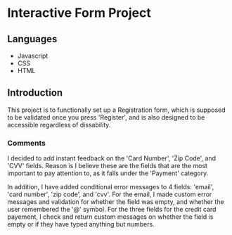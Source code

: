 # Interactive Form Project

## Languages
  * Javascript
  * CSS
  * HTML

## Introduction
This project is to functionally set up a Registration form, which is supposed to be validated once you press 'Register', and is also designed to be accessible regardless of dissability.


### Comments
I decided to add instant feedback on the 'Card Number', 'Zip Code', and 'CVV' fields. Reason is I believe these are the fields that are the most important to pay attention to, as it falls under the 'Payment' category.

In addition, I have added conditional error messages to 4 fields: 'email', 'card number', 'zip code', and 'cvv'.
For the email, I made custom error messages and validation for whether the field was empty, and whether the user remembered the '@' symbol. For the three fields for the credit card payement, I check and return custom messages on whether the field is empty or if they have typed anything but numbers.